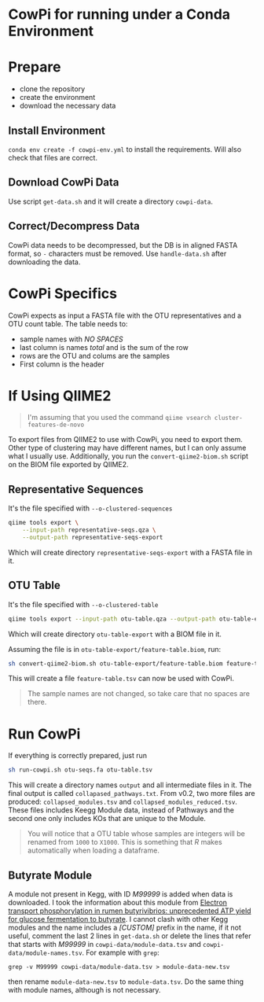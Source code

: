 # CowPi for running under a Conda Environment

# Prepare

* clone the repository
* create the environment
* download the necessary data

## Install Environment

`conda env create -f cowpi-env.yml` to install the requirements. Will also check that files are correct.

## Download CowPi Data

Use script `get-data.sh` and it will create a directory `cowpi-data`.

## Correct/Decompress Data
CowPi data needs to be decompressed, but the DB is in aligned FASTA format, so `-` characters must be removed. Use `handle-data.sh` after downloading the data.

# CowPi Specifics

CowPi expects as input a FASTA file with the OTU representatives and a OTU count table. The table needs to:
* sample names with *NO SPACES*
* last column is names *total* and is the sum of the row
* rows are the OTU and colums are the samples
* First column is the header

# If Using QIIME2
> I'm assuming that you used the command `qiime vsearch cluster-features-de-novo`

To export files from QIIME2 to use with CowPi, you need to export them. Other type of clustering may have different names, but I can only assume what I usually use. Additionally, you run the `convert-qiime2-biom.sh` script on the BIOM file exported by QIIME2.

## Representative Sequences
It's the file specified with `--o-clustered-sequences`

```bash
qiime tools export \
    --input-path representative-seqs.qza \
    --output-path representative-seqs-export
```
Which will create directory `representative-seqs-export` with a FASTA file in it.

## OTU Table
It's the file specified with `--o-clustered-table`
```bash
qiime tools export --input-path otu-table.qza --output-path otu-table-export
```
Which will create directory `otu-table-export` with a BIOM file in it.

Assuming the file is in `otu-table-export/feature-table.biom`, run:

```bash
sh convert-qiime2-biom.sh otu-table-export/feature-table.biom feature-table.tsv
```

This will create a file `feature-table.tsv` can now be used with CowPi.

> The sample names are not changed, so take care that no spaces are there.

# Run CowPi
If everything is correctly prepared, just run
```bash
sh run-cowpi.sh otu-seqs.fa otu-table.tsv
```

This will create a directory names `output` and all intermediate files in it. The final output is called `collapased_pathways.txt`. From v0.2, two more files are produced: `collapsed_modules.tsv` and `collapsed_modules_reduced.tsv`. These files includes Keegg Module data, instead of Pathways and the second one only includes KOs that are unique to the Module.

> You will notice that a OTU table whose samples are integers will be renamed from `1000` to `X1000`. This is something that *R* makes automatically when loading a dataframe.

## Butyrate Module

A module not present in Kegg, with ID *M99999* is added when data is downloaded. I took the information about this module from [Electron transport phosphorylation in rumen butyrivibrios: unprecedented ATP yield for glucose fermentation to butyrate](https://www.frontiersin.org/articles/10.3389/fmicb.2015.00622/full). I cannot clash with other Kegg modules and the name includes a *[CUSTOM]* prefix in the name, if it not useful, comment the last 2 lines in `get-data.sh` or delete the lines that refer that starts with *M99999* in `cowpi-data/module-data.tsv` and `cowpi-data/module-names.tsv`. For example with `grep`:

`grep -v M99999 cowpi-data/module-data.tsv > module-data-new.tsv`

then rename `module-data-new.tsv` to `module-data.tsv`. Do the same thing with module names, although is not necessary.